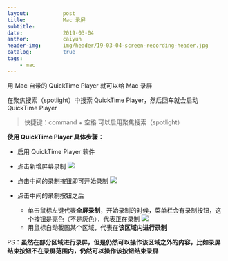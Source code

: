 ```yaml
---
layout:           post
title:            Mac 录屏
subtitle:         
date:             2019-03-04
anthor:           caiyun
header-img:       img/header/19-03-04-screen-recording-header.jpg 
catalog:          true
tags:             
    - mac
---
```


用 Mac 自带的 QuickTime Player 就可以给 Mac 录屏

在聚焦搜索（spotlight）中搜索 QuickTime Player，然后回车就会启动 QuickTime Player

> 快捷键：command + 空格  可以启用聚焦搜索（spotlight）


**使用 QuickTime Player 具体步骤：**
* 启用 QuickTime Player 软件
* 点击新增屏幕录制
![](https://upload-images.jianshu.io/upload_images/6970677-d9eabe1cddd6d592.png?imageMogr2/auto-orient/strip%7CimageView2/2/w/1240)

* 点击中间的录制按钮即可开始录制
![](https://upload-images.jianshu.io/upload_images/6970677-3941125138fcc548.png?imageMogr2/auto-orient/strip%7CimageView2/2/w/1240)

* 点击中间的录制按钮之后
  * 单击鼠标左键代表**全屏录制**，开始录制的时候，菜单栏会有录制按钮，这个按钮是亮色（不是灰色），代表正在录制
![](https://upload-images.jianshu.io/upload_images/6970677-a5cc5117e843d2e8.png?imageMogr2/auto-orient/strip%7CimageView2/2/w/1240)
  * 用鼠标自动截图某个区域，代表在**该区域内进行录制**

PS：**虽然在部分区域进行录屏，但是仍然可以操作该区域之外的内容，比如录屏结束按钮不在录屏范围内，仍然可以操作该按钮结束录屏**